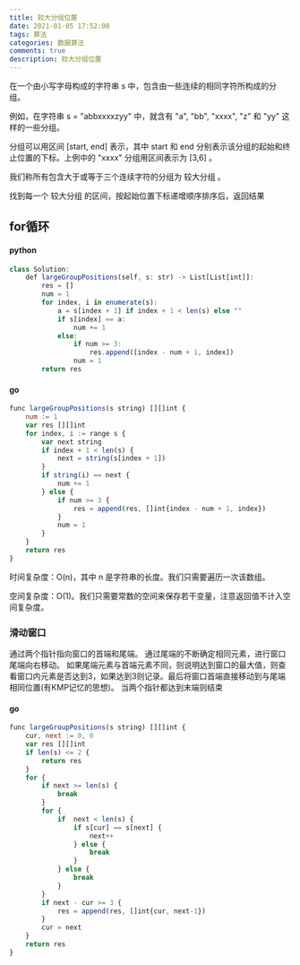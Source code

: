 ```yaml
---
title: 较大分组位置
date: 2021-01-05 17:52:00
tags: 算法
categories: 数据算法
comments: true
description: 较大分组位置
---
```


在一个由小写字母构成的字符串 s 中，包含由一些连续的相同字符所构成的分组。

例如，在字符串 s = "abbxxxxzyy" 中，就含有 "a", "bb", "xxxx", "z" 和 "yy" 这样的一些分组。

分组可以用区间 [start, end] 表示，其中 start 和 end 分别表示该分组的起始和终止位置的下标。上例中的 "xxxx" 分组用区间表示为 [3,6] 。

我们称所有包含大于或等于三个连续字符的分组为 较大分组 。

找到每一个 较大分组 的区间，按起始位置下标递增顺序排序后，返回结果

## for循环

#### python
``` javascript
class Solution:
    def largeGroupPositions(self, s: str) -> List[List[int]]:
        res = []
        num = 1
        for index, i in enumerate(s):
            a = s[index + 1] if index + 1 < len(s) else ""
            if s[index] == a:
                num += 1
            else:
                if num >= 3:
                    res.append([index - num + 1, index])
                num = 1
        return res
```

#### go
``` javascript
func largeGroupPositions(s string) [][]int {
    num := 1
    var res [][]int
    for index, i := range s {
        var next string
        if index + 1 < len(s) {
            next = string(s[index + 1])
        }
        if string(i) == next {
            num += 1
        } else {
            if num >= 3 {
                res = append(res, []int{index - num + 1, index})
            }
            num = 1
        }    
    }
    return res
}
```


时间复杂度：O(n)，其中 n 是字符串的长度。我们只需要遍历一次该数组。

空间复杂度：O(1)。我们只需要常数的空间来保存若干变量，注意返回值不计入空间复杂度。

### 滑动窗口

通过两个指针指向窗口的首端和尾端。
通过尾端的不断确定相同元素，进行窗口尾端向右移动。
如果尾端元素与首端元素不同，则说明达到窗口的最大值，则查看窗口内元素是否达到3，如果达到3则记录。最后将窗口首端直接移动到与尾端相同位置(有KMP记忆的思想)。
当两个指针都达到末端则结束


#### go
``` javascript
func largeGroupPositions(s string) [][]int {
    cur, next := 0, 0
    var res [][]int
    if len(s) <= 2 {
        return res
    }
    for {
        if next >= len(s) {
            break
        }
        for {
            if  next < len(s) {
                if s[cur] == s[next] {
                    next++
                } else {
                    break
                }
            } else {
                break
            } 
        }
        if next - cur >= 3 {
            res = append(res, []int{cur, next-1})
        }
        cur = next      
    }
    return res 
}
```